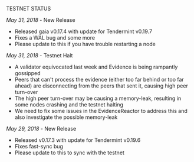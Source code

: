 TESTNET STATUS


*May 31, 2018* - New Release

- Released gaia v0.17.4 with update for Tendermint v0.19.7
- Fixes a WAL bug and some more
- Please update to this if you have trouble restarting a node

*May 31, 2018* - Testnet Halt

- A validator equivocated last week and Evidence is being rampantly gossipped
- Peers that can't process the evidence (either too far behind or too far ahead) are disconnecting from the peers that
  sent it, causing high peer turn-over
- The high peer turn-over may be causing a memory-leak, resulting in some nodes
  crashing and the testnet halting
- We need to fix some issues in the EvidenceReactor to address this and also
  investigate the possible memory-leak


*May 29, 2018* - New Release

- Released v0.17.3 with update for Tendermint v0.19.6
- Fixes fast-sync bug
- Please update to this to sync with the testnet
